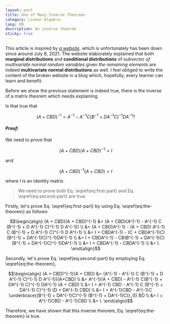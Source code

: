 ```yaml
---
layout: post
title: One of Many Inverse Theorems
category: Linear-Algebra
lang: EN
description: An inverse theorem
sticky: true
---
```


This article is inspired by [_a website_](http://fourier.eng.hmc.edu/e161/lectures/gaussianprocess/node7.html), which is unfortunately has been down since around July 8, 2021. The website elaborately explained that both **marginal distributions** and **conditional distributions** of _subvector of multivariate normal random variables_ given _the remaining elements_ are indeed **multivariate normal distributions** as well. I feel obliged to write the content of the broken website in a blog which, hopefully, every learner can learn and benefit.       

Before we show the previous statement is indeed true, there is the inverse of a matrix theorem which needs explaining.       

Is that true that      

$$\begin{equation}
	(A + CBD)^{-1} = A^{-1} - A^{-1} C (B^{-1} + DA^{-1} C)^{-1} D A^{-1}?  \tag{1}\label{eq:the-theorem} 
\end{equation}$$    

#### _Proof:_    
We need to prove that     

$$\begin{equation}
	(A + CBD)(A + CBD)^{-1} = I  \tag{2}\label{eq:first-part} 
\end{equation}$$    
   
and    
   
$$\begin{equation}
	(A + CBD)^{-1}(A + CBD) = I  \tag{3}\label{eq:second-part} 
\end{equation}$$    
   
where $I$ is an identity matrix.     
   
> We need to prove both Eq. \eqref{eq:first-part} and Eq. \eqref{eq:second-part} are true.
    
Firstly, let's prove Eq. \eqref{eq:first-part} by using Eq. \eqref{eq:the-theorem} as follows:

$$\begin{align}
	(A + CBD)(A + CBD)^{-1} &= (A + CBD)(A^{-1} - A^{-1} C (B^{-1} + D A^{-1} C)^{-1} D A^{-1}) \\
	                        &= (A + CBD)A^{-1} - (A + CBD) A^{-1} C (B^{-1} + D A^{-1} C)^{-1} D A^{-1} \\
	                        &= I + CBDA^{-1} - (C + CBDA^{-1}C)(B^{-1} + DA^{-1}C)^{-1}DA^{-1} \\
	                        &= I + CBDA^{-1} - CB(B^{-1} + DA^{-1}C)(B^{-1} + DA^{-1}C)^{-1}DA^{-1} \\
	                        &= I + CBDA^{-1} - CBDA^{-1} \\
	                        &= I.	                        
\end{align}$$     
   
Secondly, let's prove Eq. \eqref{eq:second-part} by employing Eq. \eqref{eq:the-theorem},    
   
$$\begin{align}
	(A + CBD)^{-1}(A + CBD) &= (A^{-1} - A^{-1} C (B^{-1} + D A^{-1} C)^{-1} D A^{-1})(A+CBD) \\
	                        &= A^{-1}(A + CBD) - A^{-1} C(B^{-1} + DA^{-1} C)^{-1} DA^{-1} (A + CBD) \\
	                        &= I + A^{-1} CBD - A^{-1} C (B^{-1} + DA^{-1} C)^{-1} (D + DA^{-1} CBD) \\
	                        &= I + A^{-1}CBD - A^{-1}C \underbrace{(B^{-1} + DA^{-1}C)^{-1} (B^{-1} + DA^{-1}C)}_{I} BD \\
	                        &= I + A^{-1}CBD - A^{-1}CBD \\
	                        &= I.
\end{align}$$   
   
Therefore, we have shown that this inverse theorem, Eq. \eqref{eq:the-theorem} is true.    